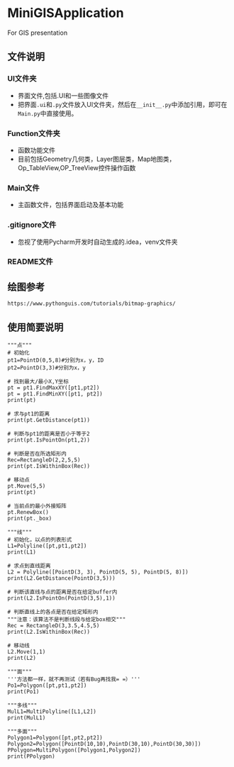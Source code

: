 # MiniGISApplication
For GIS presentation

文件说明
----
### UI文件夹
* 界面文件,包括.UI和一些图像文件
* 把界面`.ui`和`.py`文件放入UI文件夹，然后在`__init__.py`中添加引用，即可在`Main.py`中直接使用。
### Function文件夹
* 函数功能文件
* 目前包括Geometry几何类，Layer图层类，Map地图类，Op_TableView,OP_TreeView控件操作函数
### Main文件
* 主函数文件，包括界面启动及基本功能
### .gitignore文件
* 忽视了使用Pycharm开发时自动生成的.idea，venv文件夹
### README文件

绘图参考
----
    https://www.pythonguis.com/tutorials/bitmap-graphics/

使用简要说明
----
    """点"""
    # 初始化
    pt1=PointD(0,5,8)#分别为x，y，ID
    pt2=PointD(3,3)#分别为x，y

    # 找到最大/最小X,Y坐标
    pt = pt1.FindMaxXY([pt1,pt2])
    pt = pt1.FindMinXY([pt1, pt2])
    print(pt)

    # 求与pt1的距离
    print(pt.GetDistance(pt1))

    # 判断与pt1的距离是否小于等于2
    print(pt.IsPointOn(pt1,2))

    # 判断是否在所选矩形内
    Rec=RectangleD(2,2,5,5)
    print(pt.IsWithinBox(Rec))

    # 移动点
    pt.Move(5,5)
    print(pt)

    # 当前点的最小外接矩阵
    pt.RenewBox()
    print(pt._box)

    """线"""
    # 初始化，以点的列表形式
    L1=Polyline([pt,pt1,pt2])
    print(L1)

    # 求点到直线距离
    L2 = Polyline([PointD(3, 3), PointD(5, 5), PointD(5, 8)])
    print(L2.GetDistance(PointD(3,5)))

    # 判断该直线与点的距离是否在给定buffer内
    print(L2.IsPointOn(PointD(3,5),1))

    # 判断直线上的各点是否在给定矩形内
    """注意：该算法不是判断线段与给定box相交"""
    Rec = RectangleD(3,3.5,4.5,5)
    print(L2.IsWithinBox(Rec))

    # 移动线
    L2.Move(1,1)
    print(L2)

    """面"""
    '''方法都一样，就不再测试（若有Bug再找我= =）'''
    Po1=Polygon([pt,pt1,pt2])
    print(Po1)

    """多线"""
    MulL1=MultiPolyline([L1,L2])
    print(MulL1)

    """多面"""
    Polygon1=Polygon([pt,pt2,pt2])
    Polygon2=Polygon([PointD(10,10),PointD(30,10),PointD(30,30)])
    PPolygon=MultiPolygon([Polygon1,Polygon2])
    print(PPolygon)

